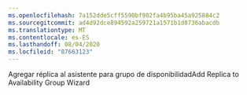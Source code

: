 ```yaml
---
ms.openlocfilehash: 7a152dde5cff5590bf902fa4b95ba45a925884c2
ms.sourcegitcommit: ad4d92dce894592a259721a1571b1d8736abacdb
ms.translationtype: MT
ms.contentlocale: es-ES
ms.lasthandoff: 08/04/2020
ms.locfileid: "87663123"
---
```

<span data-ttu-id="b0c5f-101">Agregar réplica al asistente para grupo de disponibilidad</span><span class="sxs-lookup"><span data-stu-id="b0c5f-101">Add Replica to Availability Group Wizard</span></span>
